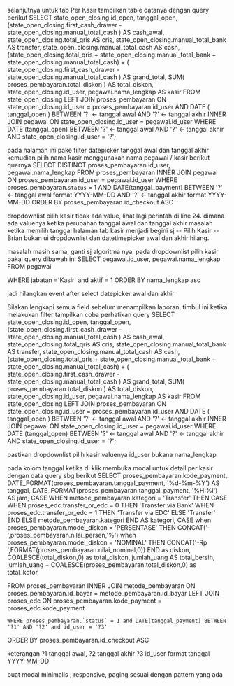 selanjutnya untuk tab Per Kasir
tampilkan table datanya dengan query berikut
SELECT state_open_closing.id_open, tanggal_open, (state_open_closing.first_cash_drawer - state_open_closing.manual_total_cash
) AS cash_awal,
state_open_closing.total_qris AS cris,
state_open_closing.manual_total_bank AS transfer,
state_open_closing.manual_total_cash AS cash,
(state_open_closing.total_qris + state_open_closing.manual_total_bank + state_open_closing.manual_total_cash) + ( state_open_closing.first_cash_drawer - state_open_closing.manual_total_cash )
AS grand_total,
SUM( proses_pembayaran.total_diskon ) AS total_diskon,
state_open_closing.id_user,
pegawai.nama_lengkap AS kasir
FROM
state_open_closing
LEFT JOIN proses_pembayaran ON state_open_closing.id_user = proses_pembayaran.id_user
AND DATE ( tanggal_open ) BETWEEN '?' <- tanggal awal
AND '?' <- tanggal akhir
INNER JOIN pegawai ON state_open_closing.id_user = pegawai.id_user
WHERE
DATE (tanggal_open) BETWEEN '?' <- tanggal awal
AND '?' <- tanggal akhir
AND state_open_closing.id_user = '?';

pada halaman ini pake filter datepicker tanggal awal dan tanggal akhir kemudian pilih nama kasir menggunakan nama pegawai / kasir berikut quernya
SELECT DISTINCT
proses_pembayaran.id_user,
pegawai.nama_lengkap
FROM
proses_pembayaran
INNER JOIN pegawai ON proses_pembayaran.id_user = pegawai.id_user
WHERE
proses_pembayaran.`status` = 1 AND
DATE(tanggal_payment) BETWEEN '?' <- tanggal awal format YYYY-MM-DD
AND '?' <- tanggal akhir format YYYY-MM-DD
ORDER BY
proses_pembayaran.id_checkout ASC

dropdownlist pilih kasir tidak ada value, lihat lagi perintah di line 24. dimana ada valuenya ketika perubahan tanggal awal dan tanggal akhir
masalah ketika memilih tanggal halaman tab kasir menjadi begini sj
-- Pilih Kasir --
Brian
bukan ui dropdownlist dan datetimepicker awal dan akhir hilang.

masalah masih sama, ganti sj algoritma nya, pada dropdownlist pilih kasir pakai query dibawah ini
SELECT
pegawai.id_user,
pegawai.nama_lengkap
FROM
pegawai

WHERE jabatan ='Kasir' and aktif = 1 ORDER BY nama_lengkap asc

jadi hilangkan event after select datepicker awal dan akhir

Silakan lengkapi semua field sebelum menampilkan laporan, timbul ini ketika melakukan filter tampilkan
coba perhatikan query
SELECT state_open_closing.id_open, tanggal_open, (state_open_closing.first_cash_drawer - state_open_closing.manual_total_cash
) AS cash_awal,
state_open_closing.total_qris AS cris,
state_open_closing.manual_total_bank AS transfer,
state_open_closing.manual_total_cash AS cash,
(state_open_closing.total_qris + state_open_closing.manual_total_bank + state_open_closing.manual_total_cash) + ( state_open_closing.first_cash_drawer - state_open_closing.manual_total_cash )
AS grand_total,
SUM( proses_pembayaran.total_diskon ) AS total_diskon,
state_open_closing.id_user,
pegawai.nama_lengkap AS kasir
FROM
state_open_closing
LEFT JOIN proses_pembayaran ON state_open_closing.id_user = proses_pembayaran.id_user
AND DATE ( tanggal_open ) BETWEEN '?' <- tanggal awal
AND '?' <- tanggal akhir
INNER JOIN pegawai ON state_open_closing.id_user = pegawai.id_user
WHERE
DATE (tanggal_open) BETWEEN '?' <- tanggal awal
AND '?' <- tanggal akhir
AND state_open_closing.id_user = '?';

pastikan dropdownlist pilih kasir valuenya id_user bukana nama_lengkap

pada kolom tanggal ketika di klik membuka modal untuk detail per kasir
dengan data query sbg berikut
SELECT
proses_pembayaran.kode_payment,
DATE_FORMAT(proses_pembayaran.tanggal_payment, '%d-%m-%Y') AS tanggal,
DATE_FORMAT(proses_pembayaran.tanggal_payment, '%H:%i') AS jam,
CASE
WHEN metode_pembayaran.kategori = 'Transfer' THEN
CASE
WHEN proses_edc.transfer_or_edc = 0 THEN 'Transfer via Bank'
WHEN proses_edc.transfer_or_edc = 1 THEN 'Transfer via EDC'
ELSE 'Transfer'
END
ELSE metode_pembayaran.kategori
END AS kategori,
CASE
when proses_pembayaran.model_diskon = 'PERSENTASE' THEN CONCAT('-',proses_pembayaran.nilai_persen,'%')
when proses_pembayaran.model_diskon = 'NOMINAL' THEN CONCAT('-Rp ',FORMAT(proses_pembayaran.nilai_nominal,0))
END as diskon,
COALESCE(total_diskon,0) as total_diskon,
jumlah_uang AS total_bersih,
jumlah_uang + COALESCE(proses_pembayaran.total_diskon,0) as total_kotor

FROM
proses_pembayaran
INNER JOIN
metode_pembayaran ON proses_pembayaran.id_bayar = metode_pembayaran.id_bayar
LEFT JOIN
proses_edc ON proses_pembayaran.kode_payment = proses_edc.kode_payment

    WHERE proses_pembayaran.`status` = 1 and DATE(tanggal_payment) BETWEEN '?1' AND '?2' and id_user = '?3'

ORDER BY
proses_pembayaran.id_checkout ASC

keterangan ?1 tanggal awal, ?2 tanggal akhir ?3 id_user
format tanggal YYYY-MM-DD

buat modal minimalis , responsive, paging sesuai dengan pattern yang ada
